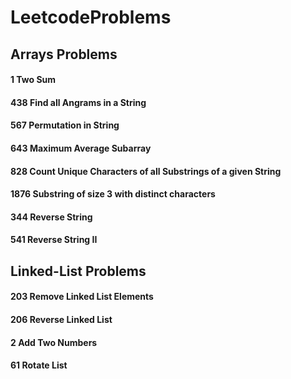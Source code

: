 # LeetcodeProblems

## Arrays Problems
#### 1 Two Sum
#### 438 Find all Angrams in a String
#### 567 Permutation in String
#### 643 Maximum Average Subarray
#### 828 Count Unique Characters of all Substrings of a given String
#### 1876 Substring of size 3 with distinct characters
#### 344 Reverse String
#### 541 Reverse String II


## Linked-List Problems
#### 203 Remove Linked List Elements
#### 206 Reverse Linked List
#### 2 Add Two Numbers
#### 61 Rotate List
